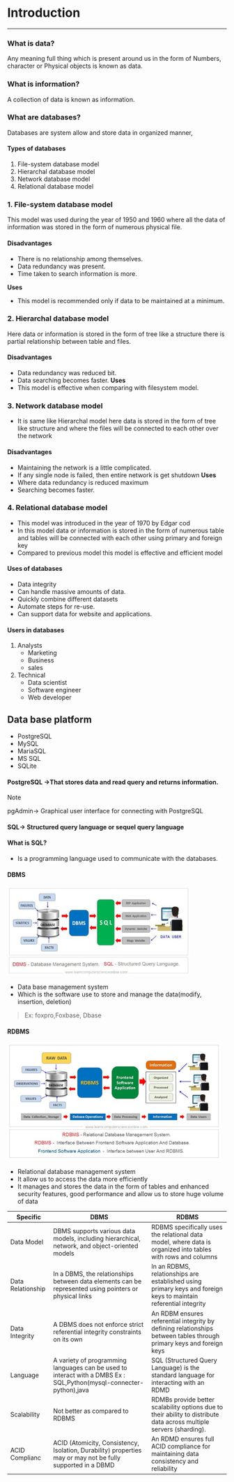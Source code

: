 # Introduction 

---
### What is data?
Any meaning full thing which is present around us in the form of Numbers, character or Physical objects is known as data.
### What is information?
A collection of data is known as information.
### What are databases?
Databases are system allow and store data in organized manner,
#### Types of databases
1. File-system database model
2. Hierarchal database model
3. Network database model
4. Relational database model
### 1. File-system database model
This model was used during the year of 1950 and 1960 where all the data of information was stored in the form of numerous physical file.

#### Disadvantages
* There is no relationship among themselves.
* Data redundancy was present.
* Time taken to search information is more.

**Uses**
* This model is recommended only if data to be maintained at a minimum.
### 2. Hierarchal database model
Here data or information is stored in the form of tree like a structure there is partial relationship between table and files.

#### Disadvantages
* Data redundancy was reduced bit.
* Data searching becomes faster.
**Uses**
* This model is effective when comparing with filesystem model.
### 3. Network database model
* It is same like Hierarchal model here data is stored in the form of tree like structure and where the files will be connected to each other over the network
#### Disadvantages
* Maintaining the network is a little complicated.
* If any single node is failed, then entire network is get shutdown
**Uses**
* Where data redundancy is reduced maximum
* Searching becomes faster.

### 4. Relational database model
* This model was introduced in the year of 1970 by Edgar cod
* In this model data or information is stored in the form of numerous table and tables will be connected with each other using primary and foreign key
* Compared to previous model this model is effective and efficient model

#### Uses of databases
* Data integrity
* Can handle massive amounts of data.
* Quickly combine different datasets
* Automate steps for re-use.
* Can support data for website and applications.
#### Users in databases
1. Analysts
   * Marketing
   * Business
   * sales
2. Technical
   * Data scientist
   * Software engineer
   * Web developer

## Data base platform
* PostgreSQL
* MySQL
* MariaSQL
* MS SQL
* SQLite
#### PostgreSQL ->That stores data and read query and returns information.
>[!NOTE]
> 
>pgAdmin-> Graphical user interface for connecting with PostgreSQL

#### SQL-> Structured query language or sequel query language
#### What is SQL?
* Is a programming language used to communicate with the databases.
#### DBMS
![DBMS](../Image/DBMS.png)
* Data base management system
* Which is the software use to store and manage the data(modify, insertion, deletion)
>Ex: foxpro,Foxbase, Dbase

#### RDBMS
![RDBMS](../Image/RDBMS.png)
* Relational database management system
* It allow us to access the data more efficiently
* It manages and stores the data in the form of tables and enhanced security features, good performance and allow us to store huge volume of data

| Specific         | DBMS                                                                                                                |RDBMS|
|------------------|---------------------------------------------------------------------------------------------------------------------|-|
| Data Model       | DBMS supports various data models, including hierarchical, network, and object-oriented models                      |RDBMS specifically uses the relational data model, where data is organized into tables with rows and columns|
| Data Relationship | In a DBMS, the relationships between data elements can be represented using pointers or physical links              |In an RDBMS, relationships are established using primary keys and foreign keys to maintain referential integrity|
| Data Integrity   | A DBMS does not enforce strict referential integrity constraints on its own                                         |An RDBM ensures referential integrity by defining relationships between tables through primary keys and foreign keys|
| Language         | A variety of programming languages can be used to interact with a DMBS Ex : SQL,Python(mysql-connecter-python),java |SQL (Structured Query Language) is the standard language for interacting with an RDMD|
| Scalability      | Not better as compared to RDBMS                                                                                     | RDMBs provide better scalability options due to their ability to distribute data across multiple servers (sharding).|
| ACID Complianc   | ACID (Atomicity, Consistency, Isolation, Durability) properties may or may not be fully supported in a DBMD         |An RDMD ensures full ACID compliance for maintaining data consistency and reliability|
